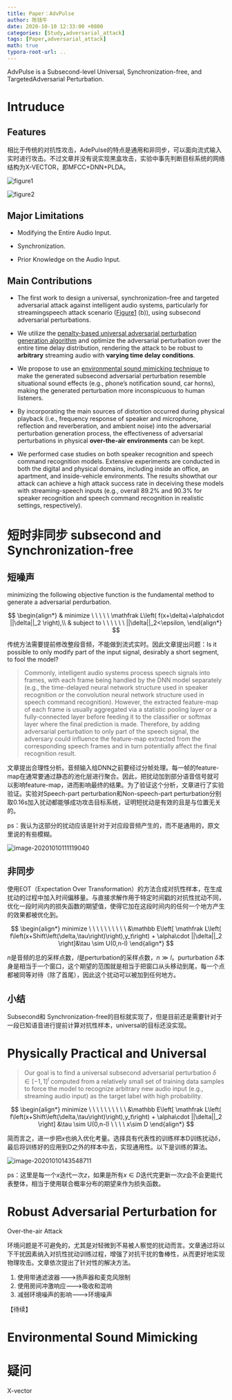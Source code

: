 ```yaml
---
title: Paper：AdvPulse
author: 陈钱牛
date: 2020-10-10 12:33:00 +0800
categories: [Study,adversarial_attack]
tags: [Paper,adversarial_attack]
math: true
typora-root-url: ..
---
```


AdvPulse is a Subsecond-level Universal, Synchronization-free, and TargetedAdversarial Perturbation.
# Intruduce

## Features

相比于传统的对抗性攻击，AdePulse的特点是通用和非同步，可以面向流式输入实时进行攻击。不过文章并没有说实现黑盒攻击，实验中事先判断目标系统的网络结构为X-VECTOR，即MFCC+DNN+PLDA。

<a name="figure1">![figure1](/assets/img/posts/2020-10-10-advpulse/image-20201010092743973.png)</a>



![figure2](/assets/img/posts/2020-10-10-advpulse/image-20201010093002672.png)

## Major Limitations

- Modifying the Entire Audio Input.

- Synchronization.

- Prior Knowledge on the Audio Input.

## Main Contributions

- The first work to design a universal, synchronization-free and targeted adversarial attack against intelligent audio systems, particularly for streamingspeech attack scenario ([Figure1](#figure1) (b)), using subsecond adversarial perturbations.
- We utilize the <u>penalty-based universal adversarial perturbation generation algorithm</u> and optimize the adversarial perturbation over the entire time delay distribution, rendering the attack to be robust to **arbitrary** streaming audio with **varying time delay conditions**. 

- We propose to use an <u>environmental sound mimicking technique</u> to make the generated subsecond adversarial perturbation resemble situational sound effects (e.g., phone’s notification sound, car horns), making the generated perturbation more inconspicuous to human listeners.
- By incorporating the main sources of distortion occurred during physical playback (i.e., frequency response of speaker and microphone, reflection and reverberation, and ambient noise) into the adversarial perturbation generation process, the effectiveness of adversarial perturbations in physical **over-the-air environments** can be kept.
- We performed case studies on both speaker recognition and speech command recognition models. Extensive experiments are conducted in both the digital and physical domains, including inside an office, an apartment, and inside-vehicle environments. The results showthat our attack can achieve a high attack success rate in deceiving these models with streaming-speech inputs (e.g., overall 89.2% and 90.3% for speaker recognition and speech command recognition in realistic settings, respectively).

# 短时非同步 subsecond and Synchronization-free

## 短噪声

minimizing the following objective function is the fundamental method to generate a adversarial perdurbation.


$$
\begin{align*}
& minimize \ \ \ \ \ \mathfrak L\left( f(x+\delta)+\alpha\cdot ||\delta||_2 \right),\\
& subject to \ \ \ \ \ \  ||\delta||_2<\epsilon,
\end{align*}
$$



传统方法需要提前修改整段音频，不能做到流式实时。因此文章提出问题：Is it possible to only modify part of the input signal, desirably a short segment, to fool the model?

>  Commonly, intelligent audio systems process speech signals into frames, with each frame being handled by the DNN model separately (e.g., the time-delayed neural network structure used in speaker recognition or the convolution neural network structure used in speech command recognition). However, the extracted feature-map of each frame is usually aggregated via a statistic pooling layer or a fully-connected layer before feeding it to the classifier or softmax layer where the final prediction is made. Therefore, by adding adversarial perturbation to only part of the speech signal, the adversary could influence the feature-map extracted from the corresponding speech frames and in turn potentially affect the final recognition result.

文章提出合理性分析。音频输入给DNN之前要经过分帧处理。每一帧的feature-map在通常要通过静态的池化层进行聚合。因此，把扰动加到部分语音信号就可以影响feature-map，进而影响最终的结果。为了验证这个分析，文章进行了实验验证。实验对Speech-part perturbation和Non-speech-part perturbation分别取0.16s加入扰动都能够成功攻击目标系统，证明短扰动是有效的且是与位置无关的。

ps：我认为这部分的扰动应该是针对于对应段音频产生的，而不是通用的，原文里说的有些模糊。

![image-20201010111119040](/assets/img/posts/2020-10-10-advpulse/image-20201010111119040.png)

## 非同步

使用EOT（Expectation Over Transformation）的方法合成对抗性样本，在生成扰动的过程中加入时间偏移量。与直接求解作用于特定时间戳的对抗性扰动不同，优化一段时间内的损失函数的期望值，使得它加在这段时间内的任何一个地方产生的效果都被优化到。


$$
\begin{align*}
minimize \ \ \ \ \ \ \ \ \ \ 
&\mathbb E\left[ 
	\mathfrak L\left(
		f\left(x+Shift\left(\delta,\tau\right)\right),y_t\right)
		+
		\alpha\cdot ||\delta||_2 
\right]&\tau \sim U(0,n-l)
\end{align*}
$$


$n$是音频的总的采样点数，$l$是perturbation的采样点数，$n\gg l$。purturbation $\delta$本身是相当于一个窗口，这个期望的范围就是相当于把窗口从头移动到尾，每一个点都被同等对待（除了首尾），因此这个扰动可以被加到任何地方。

## 小结

Subsecond和 Synchronization-free的目标就实现了，但是目前还是需要针对于一段已知语音进行提前计算对抗性样本，universal的目标还没实现。

# Physically Practical and Universal

> Our goal is to find a universal subsecond adversarial perturbation $\delta \in [-1,1]^l$  computed from a relatively small set of training data samples to force the model to recognize arbitrary new audio input (e.g., streaming audio input) as the target label with high probability.


$$
\begin{align*}
minimize \ \ \ \ \ \ \ \ \ \ 
&\mathbb E\left[ 
	\mathfrak L\left(
		f\left(x+Shift\left(\delta,\tau\right)\right),y_t\right)
		+
		\alpha\cdot ||\delta||_2 
\right] &\tau \sim U(0,n-l) \ \ \ \  x\sim D
\end{align*}
$$


简而言之，进一步把$x$也纳入优化考量。选择具有代表性的训练样本D训练扰动$\delta$，最后将训练好的应用到D之外的样本中去，实现通用性。以下是训练的算法。

![image-20201010143548711](/assets/img/posts/2020-10-10-advpulse/image-20201010143548711.png)

ps：这里是每一个$x$迭代一次$z$，如果是所有$x\in D$迭代完更新一次$z$会不会更能代表整体，相当于使用联合概率分布的期望来作为损失函数。

#  Robust Adversarial Perturbation for
Over-the-air Attack

环境问题是不可避免的，尤其是对轻微到不易被人察觉的扰动而言。文章通过将以下干扰因素纳入对抗性扰动训练过程，增强了对抗干扰的鲁棒性，从而更好地实现物理攻击。文章依次提出了针对性的解决方法。

1. 使用带通滤波器--->扬声器和麦克风限制
2. 使用房间冲激响应--->吸收和混响
3. 减弱环境噪声的影响--->环境噪声

【待续】





# Environmental Sound Mimicking











# 疑问

X-vector











